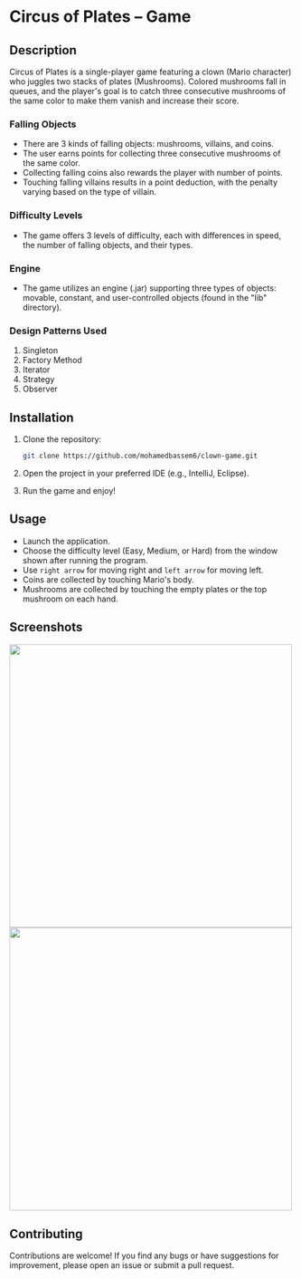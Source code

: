 # Circus of Plates – Game

## Description

Circus of Plates is a single-player game featuring a clown (Mario character) who juggles two stacks of plates (Mushrooms). Colored mushrooms fall in queues, and the player's goal is to catch three consecutive mushrooms of the same color to make them vanish and increase their score.

### Falling Objects
- There are 3 kinds of falling objects: mushrooms, villains, and coins.
- The user earns points for collecting three consecutive mushrooms of the same color.
- Collecting falling coins also rewards the player with number of points.
- Touching falling villains results in a point deduction, with the penalty varying based on the type of villain.

### Difficulty Levels
- The game offers 3 levels of difficulty, each with differences in speed, the number of falling objects, and their types.

### Engine
- The game utilizes an engine (.jar) supporting three types of objects: movable, constant, and user-controlled objects (found in the "lib" directory).

### Design Patterns Used
1. Singleton
2. Factory Method
3. Iterator
4. Strategy
5. Observer

## Installation

1. Clone the repository:

   ```bash
   git clone https://github.com/mohamedbassem6/clown-game.git
   ```

2. Open the project in your preferred IDE (e.g., IntelliJ, Eclipse).

3. Run the game and enjoy!

## Usage

- Launch the application.
- Choose the difficulty level (Easy, Medium, or Hard) from the window shown after running the program.
- Use ```right arrow``` for moving right and ```left arrow``` for moving left.
- Coins are collected by touching Mario's body.
- Mushrooms are collected by touching the empty plates or the top mushroom on each hand.

## Screenshots

<p float="left">
  <img src="https://github.com/mohamedbassem6/clown-game/assets/59765067/03e5e0a4-991b-4715-898d-735a472f45e4" width="500" />
  <img src="https://github.com/mohamedbassem6/clown-game/assets/59765067/85f5dde2-53f0-4dbe-9c5e-45362679dece" width="500" /> 
</p>
<!-- Add more screenshots as needed -->


## Contributing

Contributions are welcome! If you find any bugs or have suggestions for improvement, please open an issue or submit a pull request.
